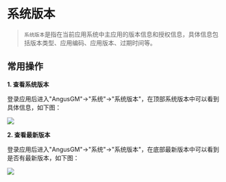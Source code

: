 # 系统版本

> `系统版本`是指在当前应用系统中主应用的版本信息和授权信息，具体信息包括版本类型、应用编码、应用版本、过期时间等。

## 常用操作

**1. 查看系统版本**

登录应用后进入"AngusGM"->"系统"->"系统版本"，在顶部系统版本中可以看到具体信息，如下图：

![](https://bj-c1-prod-files.xcan.cloud/storage/pubapi/v1/file/systemversion-installed.png?fid=207887590483820786&fpt=L7hCIHK5Lx5kaUA2keFKofWfzED370qEWUf2NYjX)

**2. 查看最新版本**

登录应用后进入"AngusGM"->"系统"->"系统版本"，在底部最新版本中可以看到是否有最新版本，如下图：

![](https://bj-c1-prod-files.xcan.cloud/storage/pubapi/v1/file/systemversion-leasted.png?fid=207887590483820788&fpt=plHb8G8Uw2fyoEiIQn4soTZzSXrppvqWBBoNyk7Y)